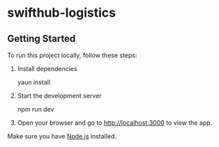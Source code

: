# swifthub-logistics

## Getting Started

To run this project locally, follow these steps:

1. Install dependencies

   yaun install

2. Start the development server

   npm run dev

3. Open your browser and go to [http://localhost:3000](http://localhost:3000) to view the app.

Make sure you have [Node.js](https://nodejs.org/) installed.
